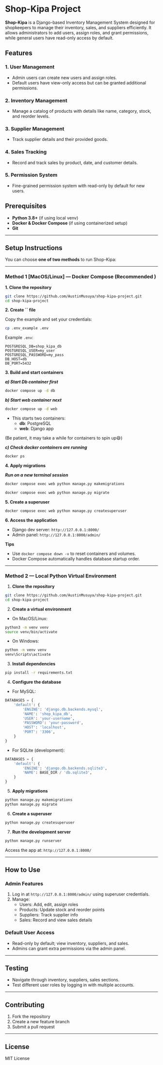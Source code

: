 # Shop-Kipa Project

**Shop-Kipa** is a Django-based Inventory Management System designed for shopkeepers to manage their inventory, sales, and suppliers efficiently. It allows administrators to add users, assign roles, and grant permissions, while general users have read-only access by default.

## Features

### 1. **User Management**

- Admin users can create new users and assign roles.
- Default users have view-only access but can be granted additional permissions.

### 2. **Inventory Management**

- Manage a catalog of products with details like name, category, stock, and reorder levels.

### 3. **Supplier Management**

- Track supplier details and their provided goods.

### 4. **Sales Tracking**

- Record and track sales by product, date, and customer details.

### 5. **Permission System**

- Fine-grained permission system with read-only by default for new users.

## Prerequisites

- **Python 3.8+** (if using local venv)
- **Docker & Docker Compose** (if using containerized setup)
- **Git**

---

## Setup Instructions

You can choose **one of two methods** to run Shop-Kipa:

---

### **Method 1 [MacOS/Linux] — Docker Compose (Recommended )**

**1. Clone the repository**

```bash
git clone https://github.com/AustinMusuya/shop-kipa-project.git
cd shop-kipa-project
```

**2. Create **``** file**

Copy the example and set your credentials:

```bash
cp .env_example .env
```

Example `.env`:

```env
POSTGRESQL_DB=shop_kipa_db
POSTGRESQL_USER=my_user
POSTGRESQL_PASSWORD=my_pass
DB_HOST=db
DB_PORT=5432
```

**3. Build and start containers**

**_a) Start Db container first_**

```bash
docker compose up -d db
```

**_b) Start web container next_**

```bash
docker compose up -d web
```

- This starts two containers:
  - **db**: PostgreSQL
  - **web**: Django app

(Be patient, it may take a while for containers to spin up😄)

**_c) Check docker containers are running_**

```bash
docker ps
```

**4. Apply migrations**

**_Run on a new terminal session_**

```bash
docker compose exec web python manage.py makemigrations

docker compose exec web python manage.py migrate
```

**5. Create a superuser**

```bash
docker compose exec web python manage.py createsuperuser
```

**6. Access the application**

- Django dev server: `http://127.0.0.1:8000/`
- Admin panel: `http://127.0.0.1:8000/admin/`

**Tips**

- Use `docker compose down -v` to reset containers and volumes.
- Docker Compose automatically handles database startup order.

---

### **Method 2 — Local Python Virtual Environment**

1. **Clone the repository**

```bash
git clone https://github.com/AustinMusuya/shop-kipa-project.git
cd shop-kipa-project
```

2. **Create a virtual environment**

- On MacOS/Linux:

```bash
python3 -m venv venv
source venv/bin/activate
```

- On Windows:

```bash
python -m venv venv
venv\Scripts\activate
```

3. **Install dependencies**

```bash
pip install -r requirements.txt
```

4. **Configure the database**

- For MySQL:

```python
DATABASES = {
    'default': {
        'ENGINE': 'django.db.backends.mysql',
        'NAME': 'shop_kipa_db',
        'USER': 'your-username',
        'PASSWORD': 'your-password',
        'HOST': 'localhost',
        'PORT': '3306',
    }
}
```

- For SQLite (development):

```python
DATABASES = {
    'default': {
        'ENGINE': 'django.db.backends.sqlite3',
        'NAME': BASE_DIR / 'db.sqlite3',
    }
}
```

5. **Apply migrations**

```bash
python manage.py makemigrations
python manage.py migrate
```

6. **Create a superuser**

```bash
python manage.py createsuperuser
```

7. **Run the development server**

```bash
python manage.py runserver
```

Access the app at: `http://127.0.0.1:8000/`

---

## How to Use

### Admin Features

1. Log in at `http://127.0.0.1:8000/admin/` using superuser credentials.
2. Manage:
   - Users: Add, edit, assign roles
   - Products: Update stock and reorder points
   - Suppliers: Track supplier info
   - Sales: Record and view sales details

### Default User Access

- Read-only by default; view inventory, suppliers, and sales.
- Admins can grant extra permissions via the admin panel.

---

## Testing

- Navigate through inventory, suppliers, sales sections.
- Test different user roles by logging in with multiple accounts.

---

## Contributing

1. Fork the repository
2. Create a new feature branch
3. Submit a pull request

---

## License

MIT License
